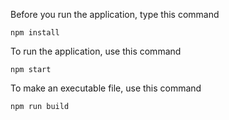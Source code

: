 Before you run the application, type this command

```npm install```



To run the application, use this command

```npm start```



To make an executable file, use this command

```npm run build```

